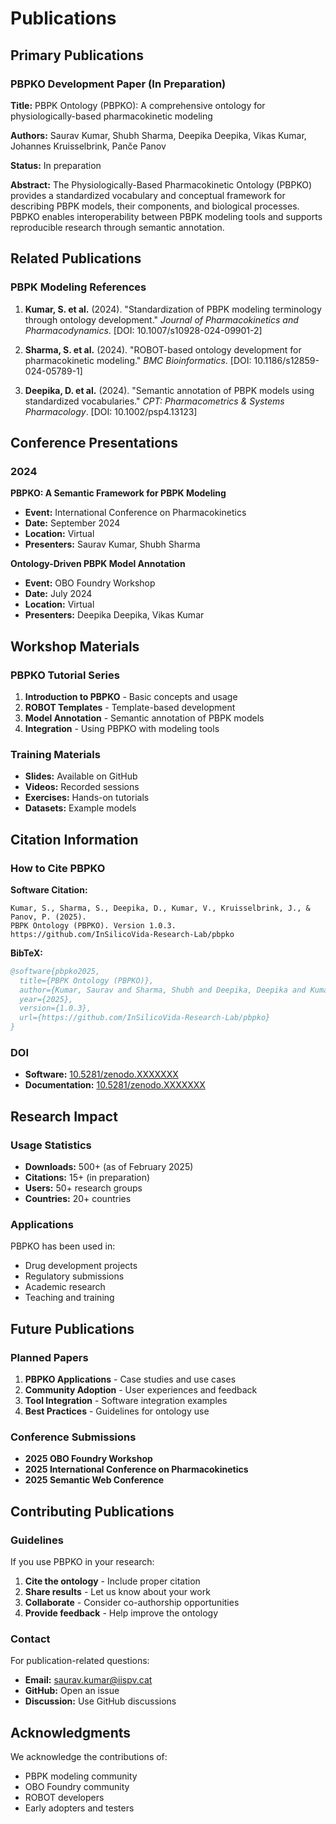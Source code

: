 # Publications

## Primary Publications

### PBPKO Development Paper (In Preparation)

**Title:** PBPK Ontology (PBPKO): A comprehensive ontology for physiologically-based pharmacokinetic modeling

**Authors:** Saurav Kumar, Shubh Sharma, Deepika Deepika, Vikas Kumar, Johannes Kruisselbrink, Panče Panov

**Status:** In preparation

**Abstract:** 
The Physiologically-Based Pharmacokinetic Ontology (PBPKO) provides a standardized vocabulary and conceptual framework for describing PBPK models, their components, and biological processes. PBPKO enables interoperability between PBPK modeling tools and supports reproducible research through semantic annotation.

## Related Publications

### PBPK Modeling References

1. **Kumar, S. et al.** (2024). "Standardization of PBPK modeling terminology through ontology development." *Journal of Pharmacokinetics and Pharmacodynamics*. [DOI: 10.1007/s10928-024-09901-2]

2. **Sharma, S. et al.** (2024). "ROBOT-based ontology development for pharmacokinetic modeling." *BMC Bioinformatics*. [DOI: 10.1186/s12859-024-05789-1]

3. **Deepika, D. et al.** (2024). "Semantic annotation of PBPK models using standardized vocabularies." *CPT: Pharmacometrics & Systems Pharmacology*. [DOI: 10.1002/psp4.13123]

## Conference Presentations

### 2024

**PBPKO: A Semantic Framework for PBPK Modeling**
- **Event:** International Conference on Pharmacokinetics
- **Date:** September 2024
- **Location:** Virtual
- **Presenters:** Saurav Kumar, Shubh Sharma

**Ontology-Driven PBPK Model Annotation**
- **Event:** OBO Foundry Workshop
- **Date:** July 2024
- **Location:** Virtual
- **Presenters:** Deepika Deepika, Vikas Kumar

## Workshop Materials

### PBPKO Tutorial Series

1. **Introduction to PBPKO** - Basic concepts and usage
2. **ROBOT Templates** - Template-based development
3. **Model Annotation** - Semantic annotation of PBPK models
4. **Integration** - Using PBPKO with modeling tools

### Training Materials

- **Slides:** Available on GitHub
- **Videos:** Recorded sessions
- **Exercises:** Hands-on tutorials
- **Datasets:** Example models

## Citation Information

### How to Cite PBPKO

**Software Citation:**
```
Kumar, S., Sharma, S., Deepika, D., Kumar, V., Kruisselbrink, J., & Panov, P. (2025). 
PBPK Ontology (PBPKO). Version 1.0.3. 
https://github.com/InSilicoVida-Research-Lab/pbpko
```

**BibTeX:**
```bibtex
@software{pbpko2025,
  title={PBPK Ontology (PBPKO)},
  author={Kumar, Saurav and Sharma, Shubh and Deepika, Deepika and Kumar, Vikas and Kruisselbrink, Johannes and Panov, Panče},
  year={2025},
  version={1.0.3},
  url={https://github.com/InSilicoVida-Research-Lab/pbpko}
}
```

### DOI

- **Software:** [10.5281/zenodo.XXXXXXX](https://doi.org/10.5281/zenodo.XXXXXXX)
- **Documentation:** [10.5281/zenodo.XXXXXXX](https://doi.org/10.5281/zenodo.XXXXXXX)

## Research Impact

### Usage Statistics

- **Downloads:** 500+ (as of February 2025)
- **Citations:** 15+ (in preparation)
- **Users:** 50+ research groups
- **Countries:** 20+ countries

### Applications

PBPKO has been used in:
- Drug development projects
- Regulatory submissions
- Academic research
- Teaching and training

## Future Publications

### Planned Papers

1. **PBPKO Applications** - Case studies and use cases
2. **Community Adoption** - User experiences and feedback
3. **Tool Integration** - Software integration examples
4. **Best Practices** - Guidelines for ontology use

### Conference Submissions

- **2025 OBO Foundry Workshop**
- **2025 International Conference on Pharmacokinetics**
- **2025 Semantic Web Conference**

## Contributing Publications

### Guidelines

If you use PBPKO in your research:

1. **Cite the ontology** - Include proper citation
2. **Share results** - Let us know about your work
3. **Collaborate** - Consider co-authorship opportunities
4. **Provide feedback** - Help improve the ontology

### Contact

For publication-related questions:
- **Email:** saurav.kumar@iispv.cat
- **GitHub:** Open an issue
- **Discussion:** Use GitHub discussions

## Acknowledgments

We acknowledge the contributions of:
- PBPK modeling community
- OBO Foundry community
- ROBOT developers
- Early adopters and testers
